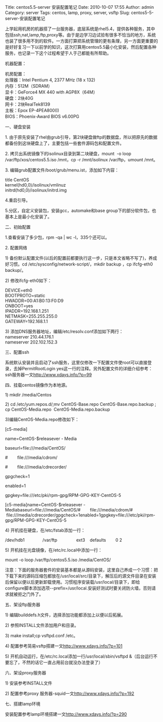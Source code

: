 Title: centos5.5-server 安装配置笔记
Date: 2010-10-07 17:55
Author: admin
Category: server
Tags: centos, lamp, proxy, server, vsftp
Slug: centos5-5-server-安装配置笔记

上学起用机房的机器搭了一台服务器，底层系统是rhel5.4，提供各种服务，其中包括ssh,nat,lamp,ftp,proxy等。由于是边学习边试验有很多不恰当的地方，系统也装了很多用不到的软件。一方面打算把系统管理的更有条理，另一方面更重要的是好好复习一下以前学的知识，这次打算用centos5.5最小化安装，然后配置各种服务，也记录一下这个过程希望于人于己都能有所帮助。

机器配置：

机房配置：  
处理器：Intel Pentium 4, 2377 MHz (18 x 132)  
内存：512M（SDRAM）  
显卡：GeForce4 MX 440 with AGP8X（64M）  
硬盘：2块40G  
网卡：2块RealTek8139  
主板：Epox EP-4PEA800(I)  
BIOS：Phoenix-Award BIOS v6.00PG

一、硬盘安装

​1.
由于原先安装了rhel由grub引导，第2块硬盘做ftp的数据盘，所以把原先的数据都备份到这块硬盘上了，主要包括一些套件源码包和配置文件。

​2. 拷贝出系统镜像下的isolinux目录到第二块硬盘，mount  -o loop
/var/ftp/xos/centos5.5.iso /mnt，cp -r /mnt/isolinux /var/ftp，umount
/mnt。

​3. 编辑grub配置文件/boot/grub/menu.ist，添加如下内容：

title CentOS  
kernel(hd0,0)/isolinux/vmlinuz  
initrd(hd0,0)/isolinux/initrd.img

4.重启引导。

5.分区，自定义安装包，安装gcc，automake和base
group下的部分软件包，也基本上是最小化安装了。

二、初始配置

1.查看安装了多少包，rpm -qa | wc -l，335个还可以。

​2. 配置网络

​1)
备份默认配置文件(以后的配置前都要执行这一步，只是本文省略不写了)，养成好习惯。cd
/etc/sysconfig/network-script/，mkdir backup ，cp ifcfg-eth0 backup/。

​2) 修改ifcfg-eth0如下：

﻿﻿DEVICE=eth0  
BOOTPROTO=static  
HWADDR=00:A1:B0:13:F0:D9  
ONBOOT=yes  
IPADDR=192.168.1.251  
NETMASK=255.255.255.0  
GATEWAY=192.168.1.1

​3) 添加DNS服务器地址，编辑/etc/resolv.conf添加如下两行：  
nameserver 210.44.176.1  
nameserver 202.102.152.3

三、配置ssh

系统默认安装并且启动了ssh服务，这里仅修改一下配置文件使root可以直接登录，去掉PermitRootLogin
yes这一行的注释。另外配置文件的详细介绍参考：ssh服务器一文<http://www.xdays.info/?p=99>

四、挂载centos镜像作为本地源。

​1) mkdir /media/Centos

​2) cd /etc/yum.repos.d/;mv ﻿﻿﻿CentOS-Base.repo CentOS-Base.repo.backup
; cp CentOS-Media.repo  CentOS-Media.repo.backup

3)编辑CentOS-Media.repo修改如下：

[c5-media]

<div id="_mcePaste">

name=CentOS-\$releasever - Media

</div>

<div id="_mcePaste">

baseurl=file:///media/CentOS/

</div>

<div id="_mcePaste">

\#        file:///media/cdrom/

</div>

<div id="_mcePaste">

\#        file:///media/cdrecorder/

</div>

<div id="_mcePaste">

gpgcheck=1

</div>

<div id="_mcePaste">

enabled=1

</div>

<div id="_mcePaste">

gpgkey=file:///etc/pki/rpm-gpg/RPM-GPG-KEY-CentOS-5

</div>

[c5-media]name=CentOS-\$releasever -
Mediabaseurl=file:///media/CentOS/\#        file:///media/cdrom/\#      
 file:///media/cdrecorder/gpgcheck=1enabled=1gpgkey=file:///etc/pki/rpm-gpg/RPM-GPG-KEY-CentOS-5

​4) 开机挂在硬盘，在/etc/fstab添加一行：

/dev/hdb1               /var/ftp                ext3    defaults      
 0 2

​5) 开机挂在光盘镜像，在/etc/rc.local中添加一行：

mount -o loop /var/ftp/centos5.5.iso /media/CentOS/

注意：下面的服务器套件的安装基本都是从源码安装，这里自己养成一个习惯：把下载下来的源码压缩包都放在/usr/local/src/目录下，解压后的源文件目录在安装后保留以便以后更新卸载使用。习惯程序安装载/usr/local/目录下，即给configure脚本添加选项--prefix=/usr/local.安装好测试时要关闭防火墙，否则请求就被拒之门外了。

五、架设ftp服务器

​1) 编辑builddefs.h文件，选择添加功能都添加上以便以后拓展。

​2) 参照INSTALL文件添加用户和目录。

​3) make install;cp vsftpd.conf /etc。

​4) 配置参考简易vsftp搭建一文<http://www.xdays.info/?p=101>

​5) 开机自动运行，在/etc/rc.local添加一行/usr/local/sbin/vsftpd
&（后台运行不要忘了，不然的话它一直占用前台就没办法登录了）

六、架设proxy服务器

​1) 安装参考INSTALL文件

​2) 配置参考proxy 服务器-squid一文<http://www.xdays.info/?p=192>

七、搭建lamp环境

安装配置参考lamp环境搭建一文<http://www.xdays.info/?p=290>
